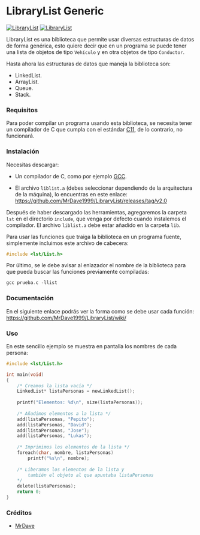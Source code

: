 # LibraryList Generic
[![LibraryList](https://img.shields.io/badge/List-Generic-blue)](https://github.com/MrDave1999/LibraryList)
[![LibraryList](https://img.shields.io/badge/LibraryList-v2.0-blue)](https://github.com/MrDave1999/LibraryList)

LibraryList es una biblioteca que permite usar diversas estructuras de datos de forma genérica, esto quiere decir que en un programa se puede tener una lista de objetos de tipo `Vehículo` y en otra objetos de tipo `Conductor`.

Hasta ahora las estructuras de datos que maneja la biblioteca son:

- LinkedList.
- ArrayList.
- Queue.
- Stack.

### Requisitos

Para poder compilar un programa usando esta biblioteca, se necesita tener un compilador de C que cumpla con el estándar [C11](https://es.wikipedia.org/wiki/C_(lenguaje_de_programaci%C3%B3n)#C11), de lo contrario, no funcionará.

### Instalación

Necesitas descargar:

- Un compilador de C, como por ejemplo [GCC](https://jmeubank.github.io/tdm-gcc/download/).

- El archivo `liblist.a` (debes seleccionar dependiendo de la arquitectura de la máquina), lo encuentras en este enlace: https://github.com/MrDave1999/LibraryList/releases/tag/v2.0

Después de haber descargado las herramientas, agregaremos la carpeta `lst` en el directorio `include`, que venga por defecto cuando instalemos el compilador. El archivo `liblist.a` debe estar añadido en la carpeta `lib`.

Para usar las funciones que traiga la biblioteca en un programa fuente, simplemente incluimos este archivo de cabecera:
```c
#include <lst/List.h>
```
Por último, se le debe avisar al enlazador el nombre de la biblioteca para que pueda buscar las funciones previamente compiladas:
```c
gcc prueba.c -llist
```

### Documentación

En el siguiente enlace podrás ver la forma como se debe usar cada función: https://github.com/MrDave1999/LibraryList/wiki/

### Uso

En este sencillo ejemplo se muestra en pantalla los nombres de cada persona:
```c
#include <lst/List.h>

int main(void)
{
	/* Creamos la lista vacía */
	LinkedList* listaPersonas = newLinkedList();
	
	printf("Elementos: %d\n", size(listaPersonas));
	
	/* Añadimos elementos a la lista */
	add(listaPersonas, "Pepito");
	add(listaPersonas, "David");
	add(listaPersonas, "Jose");
	add(listaPersonas, "Lukas");
	
	/* Imprimimos los elementos de la lista */
	foreach(char, nombre, listaPersonas)
		printf("%s\n", nombre);
	
	/* Liberamos los elementos de la lista y 
		también el objeto al que apuntaba listaPersonas 
	*/
	delete(listaPersonas);
	return 0;
}
```

### Créditos

- [MrDave](https://github.com/MrDave1999) 
